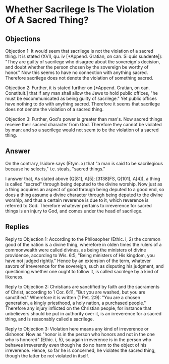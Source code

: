 # Whether Sacrilege Is The Violation Of A Sacred Thing?

## Objections

Objection 1: It would seem that sacrilege is not the violation of a sacred thing. It is stated (XVII, qu. iv [*Append. Gratian, on can. Si quis suadente]): "They are guilty of sacrilege who disagree about the sovereign's decision, and doubt whether the person chosen by the sovereign be worthy of honor." Now this seems to have no connection with anything sacred. Therefore sacrilege does not denote the violation of something sacred.

Objection 2: Further, it is stated further on [*Append. Gratian, on can. Constituit.] that if any man shall allow the Jews to hold public offices, "he must be excommunicated as being guilty of sacrilege." Yet public offices have nothing to do with anything sacred. Therefore it seems that sacrilege does not denote the violation of a sacred thing.

Objection 3: Further, God's power is greater than man's. Now sacred things receive their sacred character from God. Therefore they cannot be violated by man: and so a sacrilege would not seem to be the violation of a sacred thing.

## Answer

On the contrary, Isidore says (Etym. x) that "a man is said to be sacrilegious because he selects," i.e. steals, "sacred things."

I answer that, As stated above (Q[81], A[5]; [3138]FS, Q[101], A[4]), a thing is called "sacred" through being deputed to the divine worship. Now just as a thing acquires an aspect of good through being deputed to a good end, so does a thing assume a divine character through being deputed to the divine worship, and thus a certain reverence is due to it, which reverence is referred to God. Therefore whatever pertains to irreverence for sacred things is an injury to God, and comes under the head of sacrilege.

## Replies

Reply to Objection 1: According to the Philosopher (Ethic. i, 2) the common good of the nation is a divine thing, wherefore in olden times the rulers of a commonwealth were called divines, as being the ministers of divine providence, according to Wis. 6:5, "Being ministers of His kingdom, you have not judged rightly." Hence by an extension of the term, whatever savors of irreverence for the sovereign, such as disputing his judgment, and questioning whether one ought to follow it, is called sacrilege by a kind of likeness.

Reply to Objection 2: Christians are sanctified by faith and the sacraments of Christ, according to 1 Cor. 6:11, "But you are washed, but you are sanctified." Wherefore it is written (1 Pet. 2:9): "You are a chosen generation, a kingly priesthood, a holy nation, a purchased people." Therefore any injury inflicted on the Christian people, for instance that unbelievers should be put in authority over it, is an irreverence for a sacred thing, and is reasonably called a sacrilege.

Reply to Objection 3: Violation here means any kind of irreverence or dishonor. Now as "honor is in the person who honors and not in the one who is honored" (Ethic. i, 5), so again irreverence is in the person who behaves irreverently even though he do no harm to the object of his irreverence. Hence, so far he is concerned, he violates the sacred thing, though the latter be not violated in itself.